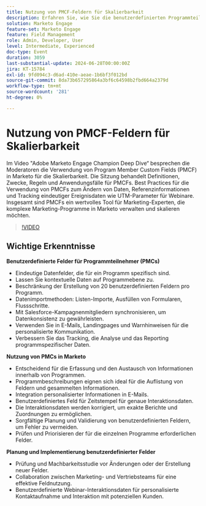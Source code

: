 ```yaml
---
title: Nutzung von PMCF-Feldern für Skalierbarkeit
description: Erfahren Sie, wie Sie die benutzerdefinierten Programmteilnehmerfelder (Program Member Custom Fields, PMCF) in Marketo für Skalierbarkeit nutzen, einschließlich Best Practices für die Datenverwaltung, personalisierte Kommunikation und präzise Berichterstellung, wie im Video Adobe Marketo Engage Champion Deep Dive besprochen.
solution: Marketo Engage
feature-set: Marketo Engage
feature: Field Management
role: Admin, Developer, User
level: Intermediate, Experienced
doc-type: Event
duration: 3059
last-substantial-update: 2024-06-28T00:00:00Z
jira: KT-15784
exl-id: 9fd094c3-d6ad-410e-aeae-1b6bf3f012bd
source-git-commit: 8da73b657295864a3bf6c64598b2fbd664a2379d
workflow-type: tm+mt
source-wordcount: '281'
ht-degree: 0%

---
```


# Nutzung von PMCF-Feldern für Skalierbarkeit

Im Video &quot;Adobe Marketo Engage Champion Deep Dive“ besprechen die Moderatoren die Verwendung von Program Member Custom Fields (PMCF) in Marketo für die Skalierbarkeit. Die Sitzung behandelt Definitionen, Zwecke, Regeln und Anwendungsfälle für PMCFs. Best Practices für die Verwendung von PMCFs zum Ändern von Daten, Referenzinformationen und Tracking eindeutiger Ereignisdaten wie UTM-Parameter für Webinare. Insgesamt sind PMCFs ein wertvolles Tool für Marketing-Experten, die komplexe Marketing-Programme in Marketo verwalten und skalieren möchten.

>[!VIDEO](https://video.tv.adobe.com/v/3430531/?learn=on)

## Wichtige Erkenntnisse

**Benutzerdefinierte Felder für Programmteilnehmer (PMCs)**

* Eindeutige Datenfelder, die für ein Programm spezifisch sind.
* Lassen Sie kontextuelle Daten auf Programmebene zu.
* Beschränkung der Erstellung von 20 benutzerdefinierten Feldern pro Programm.
* Datenimportmethoden: Listen-Importe, Ausfüllen von Formularen, Flussschritte.
* Mit Salesforce-Kampagnenmitgliedern synchronisieren, um Datenkonsistenz zu gewährleisten.
* Verwenden Sie in E-Mails, Landingpages und Warnhinweisen für die personalisierte Kommunikation.
* Verbessern Sie das Tracking, die Analyse und das Reporting programmspezifischer Daten.

**Nutzung von PMCs in Marketo**

* Entscheidend für die Erfassung und den Austausch von Informationen innerhalb von Programmen.
* Programmbeschreibungen eignen sich ideal für die Auflistung von Feldern und gesammelten Informationen.
* Integration personalisierter Informationen in E-Mails.
* Benutzerdefiniertes Feld für Zeitstempel für genaue Interaktionsdaten.
* Die Interaktionsdaten werden korrigiert, um exakte Berichte und Zuordnungen zu ermöglichen.
* Sorgfältige Planung und Validierung von benutzerdefinierten Feldern, um Fehler zu vermeiden.
* Prüfen und Priorisieren der für die einzelnen Programme erforderlichen Felder.

**Planung und Implementierung benutzerdefinierter Felder**

* Prüfung und Machbarkeitsstudie vor Änderungen oder der Erstellung neuer Felder.
* Collaboration zwischen Marketing- und Vertriebsteams für eine effektive Feldnutzung.
* Benutzerdefinierte Webinar-Interaktionsdaten für personalisierte Kontaktaufnahme und Interaktion mit potenziellen Kunden.
